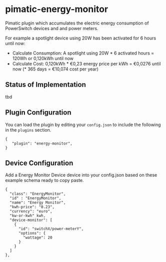 # pimatic-energy-monitor

Pimatic plugin which accumulates the electric energy consumption of PowerSwitch devices and and power meters.

For example a spotlight device using 20W has been activated for 6 hours until now:
- Calculate Consumption: A spotlight using 20W * 6 activated hours = 120Wh or 0,120kWh until now
- Calculate Cost: 0,120kWh * €0,23 energy price per kWh = €0,0276 until now (* 365 days = €10,074 cost per year)

## Status of Implementation

tbd

## Plugin Configuration

You can load the plugin by editing your `config.json` to include the following in the `plugins` section.

    {
       "plugin": "energy-monitor",
    }

## Device Configuration

Add a Energy Monitor Device device into your config.json based on these example schema ready to copy paste.

    {
      "class": "EnergyMonitor",
      "id" : "EnergyMonitor",
      "name": "Energy Monitor",
      "kwh-price": "0.23",
      "currency": "euro",
      "kw-or-kwh" kwh, 
      "device-monitor": [
        {
          "id": "switchX/power-meterY",
          "options": {
            "wattage": 20
          }
        }
      ]
    },
